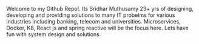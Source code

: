 Welcome to my Github Repo!.
Its Sridhar Muthusamy 23+ yrs of designing, developing and providing solutions to many IT probelms for various industries including banking, telecom and universities.
Microservices, Docker, K8, React js and spring reactive will be the focus here.
Lets have fun with system design and solutions.

